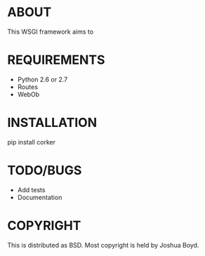 # ABOUT

This WSGI framework aims to 

# REQUIREMENTS
- Python 2.6 or 2.7
- Routes
- WebOb

# INSTALLATION
  
  pip install corker

# TODO/BUGS
- Add tests
- Documentation

# COPYRIGHT
  This is distributed as BSD.  Most copyright is held by Joshua
  Boyd. 